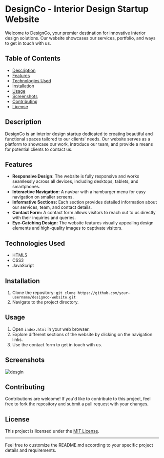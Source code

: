 

# DesignCo - Interior Design Startup Website

Welcome to DesignCo, your premier destination for innovative interior design solutions. Our website showcases our services, portfolio, and ways to get in touch with us.

## Table of Contents

- [Description](#description)
- [Features](#features)
- [Technologies Used](#technologies-used)
- [Installation](#installation)
- [Usage](#usage)
- [Screenshots](#screenshots)
- [Contributing](#contributing)
- [License](#license)

## Description

DesignCo is an interior design startup dedicated to creating beautiful and functional spaces tailored to our clients' needs. Our website serves as a platform to showcase our work, introduce our team, and provide a means for potential clients to contact us.

## Features

- **Responsive Design:** The website is fully responsive and works seamlessly across all devices, including desktops, tablets, and smartphones.
- **Interactive Navigation:** A navbar with a hamburger menu for easy navigation on smaller screens.
- **Informative Sections:** Each section provides detailed information about our services, team, and contact details.
- **Contact Form:** A contact form allows visitors to reach out to us directly with their inquiries and queries.
- **Eye-Catching Design:** The website features visually appealing design elements and high-quality images to captivate visitors.

## Technologies Used

- HTML5
- CSS3
- JavaScript

## Installation

1. Clone the repository: `git clone https://github.com/your-username/designco-website.git`
2. Navigate to the project directory.

## Usage

1. Open `index.html` in your web browser.
2. Explore different sections of the website by clicking on the navigation links.
3. Use the contact form to get in touch with us.

## Screenshots


![desgin](https://github.com/Vikassharma809070/design/assets/85099691/44bfbd1e-4d65-4bb3-9b32-17cec9ccf18b)


## Contributing

Contributions are welcome! If you'd like to contribute to this project, feel free to fork the repository and submit a pull request with your changes.

## License

This project is licensed under the [MIT License](LICENSE).

---

Feel free to customize the README.md according to your specific project details and requirements.

